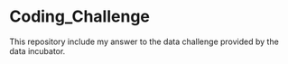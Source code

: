 # Coding_Challenge

This repository include my answer to the data challenge provided by the data incubator. 
